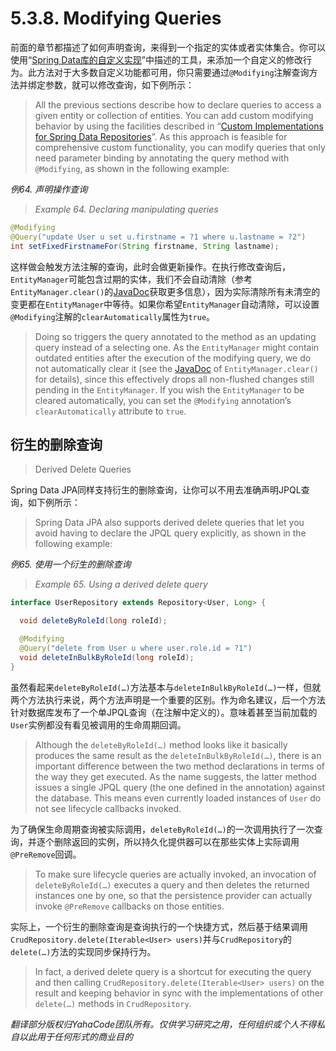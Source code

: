# 5.3.8. Modifying Queries

前面的章节都描述了如何声明查询，来得到一个指定的实体或者实体集合。你可以使用“[Spring Data库的自定义实现](https://docs.spring.io/spring-data/data-jpa/docs/current/reference/html/#repositories.custom-implementations)”中描述的工具，来添加一个自定义的修改行为。此方法对于大多数自定义功能都可用，你只需要通过`@Modifying`注解查询方法并绑定参数，就可以修改查询，如下例所示：

> All the previous sections describe how to declare queries to access a given entity or collection of entities. You can add custom modifying behavior by using the facilities described in “[Custom Implementations for Spring Data Repositories](https://docs.spring.io/spring-data/data-jpa/docs/current/reference/html/#repositories.custom-implementations)”. As this approach is feasible for comprehensive custom functionality, you can modify queries that only need parameter binding by annotating the query method with `@Modifying`, as shown in the following example:

*例64. 声明操作查询*

> *Example 64. Declaring manipulating queries*

```java
@Modifying
@Query("update User u set u.firstname = ?1 where u.lastname = ?2")
int setFixedFirstnameFor(String firstname, String lastname);
```

这样做会触发方法注解的查询，此时会做更新操作。在执行修改查询后，`EntityManager`可能包含过期的实体，我们不会自动清除（参考`EntityManager.clear()`的[JavaDoc](https://docs.oracle.com/javaee/7/api/javax/persistence/EntityManager.html)获取更多信息），因为实际清除所有未清空的变更都在`EntityManager`中等待。如果你希望`EntityManager`自动清除，可以设置`@Modifying`注解的`clearAutomatically`属性为`true`。

> Doing so triggers the query annotated to the method as an updating query instead of a selecting one. As the `EntityManager` might contain outdated entities after the execution of the modifying query, we do not automatically clear it (see the [JavaDoc](https://docs.oracle.com/javaee/7/api/javax/persistence/EntityManager.html) of `EntityManager.clear()` for details), since this effectively drops all non-flushed changes still pending in the `EntityManager`. If you wish the `EntityManager` to be cleared automatically, you can set the `@Modifying` annotation’s `clearAutomatically` attribute to `true`.

## 衍生的删除查询

> Derived Delete Queries

Spring Data JPA同样支持衍生的删除查询，让你可以不用去准确声明JPQL查询，如下例所示：

> Spring Data JPA also supports derived delete queries that let you avoid having to declare the JPQL query explicitly, as shown in the following example:

*例65. 使用一个衍生的删除查询*

> *Example 65. Using a derived delete query*

```java
interface UserRepository extends Repository<User, Long> {

  void deleteByRoleId(long roleId);

  @Modifying
  @Query("delete from User u where user.role.id = ?1")
  void deleteInBulkByRoleId(long roleId);
}
```

虽然看起来`deleteByRoleId(…)`方法基本与`deleteInBulkByRoleId(…)`一样，但就两个方法执行来说，两个方法声明是一个重要的区别。作为命名建议，后一个方法针对数据库发布了一个单JPQL查询（在注解中定义的）。意味着甚至当前加载的`User`实例都没有看见被调用的生命周期回调。

> Although the `deleteByRoleId(…)` method looks like it basically produces the same result as the `deleteInBulkByRoleId(…)`, there is an important difference between the two method declarations in terms of the way they get executed. As the name suggests, the latter method issues a single JPQL query (the one defined in the annotation) against the database. This means even currently loaded instances of `User` do not see lifecycle callbacks invoked.

为了确保生命周期查询被实际调用，`deleteByRoleId(…)`的一次调用执行了一次查询，并逐个删除返回的实例，所以持久化提供器可以在那些实体上实际调用`@PreRemove`回调。

> To make sure lifecycle queries are actually invoked, an invocation of `deleteByRoleId(…)` executes a query and then deletes the returned instances one by one, so that the persistence provider can actually invoke `@PreRemove` callbacks on those entities.

实际上，一个衍生的删除查询是查询执行的一个快捷方式，然后基于结果调用`CrudRepository.delete(Iterable<User> users)`并与`CrudRepository`的`delete(…)`方法的实现同步保持行为。

> In fact, a derived delete query is a shortcut for executing the query and then calling `CrudRepository.delete(Iterable<User> users)` on the result and keeping behavior in sync with the implementations of other `delete(…)` methods in `CrudRepository`.

*翻译部分版权归YahaCode团队所有。仅供学习研究之用，任何组织或个人不得私自以此用于任何形式的商业目的*